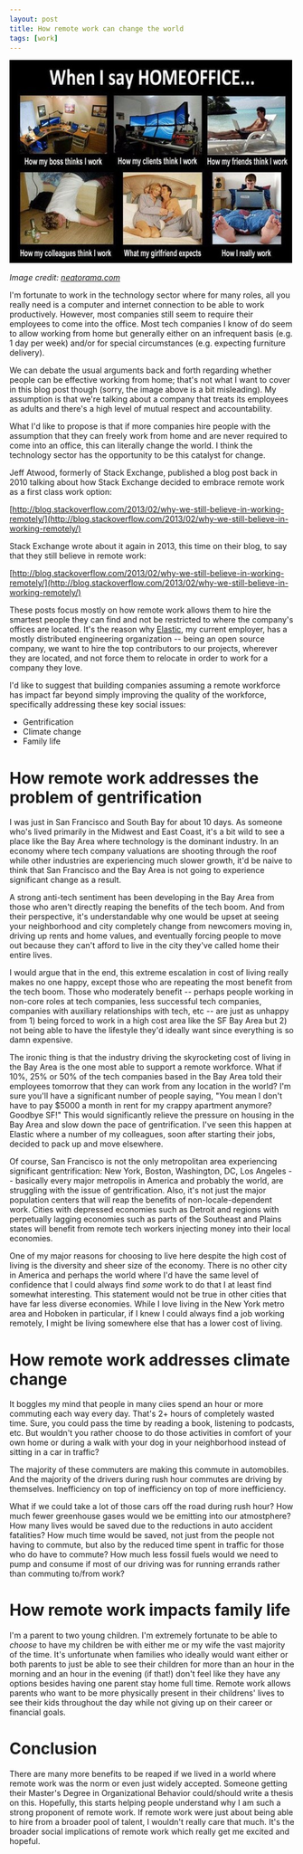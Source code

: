 ```yaml
---
layout: post
title: How remote work can change the world
tags: [work]
---
```


![funny_work_from_home](/images/work-from-home.jpg) 

_Image credit: [neatorama.com](http://www.neatorama.com/2012/02/26/when-i-tell-people-i-work-from-home/)_

I'm fortunate to work in the technology sector where for many roles, all you really need is a computer and internet connection to be able to work productively. However, most companies still seem to require their employees to come into the office. Most tech companies I know of do seem to allow working from home but generally either on an infrequent basis (e.g. 1 day per week) and/or for special circumstances (e.g. expecting furniture delivery).

We can debate the usual arguments back and forth regarding whether people can be effective working from home; that's not what I want to cover in this blog post though (sorry, the image above is a bit misleading). My assumption is that we're talking about a company that treats its employees as adults and there's a high level of mutual respect and accountability. 

What I'd like to propose is that if more companies hire people with the assumption that they can freely work from home and are never required to come into an office, this can literally change the world. I think the technology sector has the opportunity to be this catalyst for change. 

Jeff Atwood, formerly of Stack Exchange, published a blog post back in 2010 talking about how Stack Exchange decided to embrace remote work as a first class work option:

[http://blog.stackoverflow.com/2013/02/why-we-still-believe-in-working-remotely/](http://blog.stackoverflow.com/2013/02/why-we-still-believe-in-working-remotely/)

Stack Exchange wrote about it again in 2013, this time on their blog, to say that they still believe in remote work:

[http://blog.stackoverflow.com/2013/02/why-we-still-believe-in-working-remotely/](http://blog.stackoverflow.com/2013/02/why-we-still-believe-in-working-remotely/)

These posts focus mostly on how remote work allows them to hire the smartest people they can find and not be restricted to where the company's offices are located. It's the reason why [Elastic](http://www.elastic.co), my current employer, has a mostly distributed engineering organization -- being an open source company, we want to hire the top contributors to our projects, wherever they are located, and not force them to relocate in order to work for a company they love. 

I'd like to suggest that building companies assuming a remote workforce has impact far beyond simply improving the quality of the workforce, specifically addressing these key social issues:

* Gentrification
* Climate change
* Family life

# How remote work addresses the problem of gentrification

I was just in San Francisco and South Bay for about 10 days. As someone who's lived primarily in the Midwest and East Coast, it's a bit wild to see a place like the Bay Area where technology is the dominant industry. In an economy where tech company valuations are shooting through the roof while other industries are experiencing much slower growth, it'd be naive to think that San Francisco and the Bay Area is not going to experience significant change as a result.

A strong anti-tech sentiment has been developing in the Bay Area from those who aren't directly reaping the benefits of the tech boom. And from their perspective, it's understandable why one would be upset at seeing your neighborhood and city completely change from newcomers moving in, driving up rents and home values, and eventually forcing people to move out because they can't afford to live in the city they've called home their entire lives.

I would argue that in the end, this extreme escalation in cost of living really makes no one happy, except those who are repeating the most benefit from the tech boom. Those who moderately benefit -- perhaps people working in non-core roles at tech companies, less successful tech companies, companies with auxiliary relationships with tech, etc -- are just as unhappy from 1) being forced to work in a high cost area like the SF Bay Area but 2) not being able to have the lifestyle they'd ideally want since everything is so damn expensive. 

The ironic thing is that the industry driving the skyrocketing cost of living in the Bay Area is the one most able to support a remote workforce. What if 10%, 25% or 50% of the tech companies based in the Bay Area told their employees tomorrow that they can work from any location in the world? I'm sure you'll have a significant number of people saying, "You mean I don't have to pay $5000 a month in rent for my crappy apartment anymore? Goodbye SF!" This would significantly relieve the pressure on housing in the Bay Area and slow down the pace of gentrification. I've seen this happen at Elastic where a number of my colleagues, soon after starting their jobs, decided to pack up and move elsewhere. 

Of course, San Francisco is not the only metropolitan area experiencing significant gentrification: New York, Boston, Washington, DC, Los Angeles -- basically every major metropolis in America and probably the world, are struggling with the issue of gentrification. Also, it's not just the major population centers that will reap the benefits of non-locale-dependent work. Cities with depressed economies such as Detroit and regions with perpetually lagging economies such as parts of the Southeast and Plains states will benefit from remote tech workers injecting money into their local economies.

One of my major reasons for choosing to live here despite the high cost of living is the diversity and sheer size of the economy. There is no other city in America and perhaps the world where I'd have the same level of confidence that I could always find *some* work to do that I at least find somewhat interesting. This statement would not be true in other cities that have far less diverse economies. While I love living in the New York metro area and Hoboken in particular, if I knew I could always find a job working remotely, I might be living somewhere else that has a lower cost of living. 

# How remote work addresses climate change

It boggles my mind that people in many ciies spend an hour or more commuting each way every day. That's 2+ hours of completely wasted time. Sure, you could pass the time by reading a book, listening to podcasts, etc. But wouldn't you rather choose to do those activities in comfort of your own home or during a walk with your dog in your neighborhood instead of sitting in a car in traffic?

The majority of these commuters are making this commute in automobiles. And the majority of the drivers during rush hour commutes are driving by themselves. Inefficiency on top of inefficiency on top of more inefficiency. 

What if we could take a lot of those cars off the road during rush hour? How much fewer greenhouse gases would we be emitting into our atmostphere? How many lives would be saved due to the reductions in auto accident fatalities? How much time would be saved, not just from the people not having to commute, but also by the reduced time spent in traffic for those who do have to commute? How much less fossil fuels would we need to pump and consume if most of our driving was for running errands rather than commuting to/from work?

# How remote work impacts family life

I'm a parent to two young children. I'm extremely fortunate to be able to *choose* to have my children be with either me or my wife the vast majority of the time. It's unfortunate when families who ideally would want either or both parents to just be able to see their children for more than an hour in the morning and an hour in the evening (if that!) don't feel like they have any options besides having one parent stay home full time. Remote work allows parents who want to be more physically present in their childrens' lives to see their kids throughout the day while not giving up on their career or financial goals.

# Conclusion

There are many more benefits to be reaped if we lived in a world where remote work was the norm or even just widely accepted. Someone getting their Master's Degree in Organizational Behavior could/should write a thesis on this. Hopefully, this starts helping people understand why I am such a strong proponent of remote work. If remote work were just about being able to hire from a broader pool of talent, I wouldn't really care that much. It's the broader social implications of remote work which really get me excited and hopeful.



